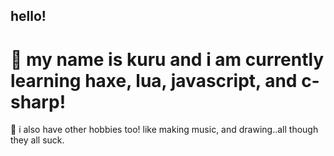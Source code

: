 ## hello!
# 🌴 my name is kuru and i am currently learning haxe, lua, javascript, and c-sharp! 
  🎵 i also have other hobbies too! like making music, and drawing..all though they all suck.
